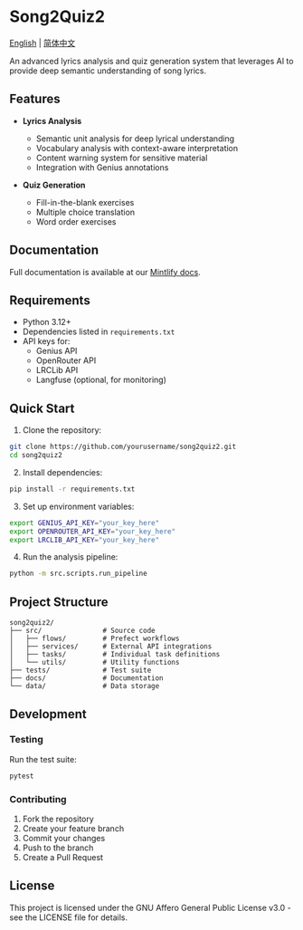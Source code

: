 # Song2Quiz2

[English](README.md) | [简体中文](README.zh-CN.md)

An advanced lyrics analysis and quiz generation system that leverages AI to provide deep semantic understanding of song lyrics.

## Features

- **Lyrics Analysis**
  - Semantic unit analysis for deep lyrical understanding
  - Vocabulary analysis with context-aware interpretation
  - Content warning system for sensitive material
  - Integration with Genius annotations

- **Quiz Generation**
  - Fill-in-the-blank exercises
  - Multiple choice translation
  - Word order exercises

## Documentation

Full documentation is available at our [Mintlify docs](./docs/).

## Requirements

- Python 3.12+
- Dependencies listed in `requirements.txt`
- API keys for:
  - Genius API
  - OpenRouter API
  - LRCLib API
  - Langfuse (optional, for monitoring)

## Quick Start

1. Clone the repository:
```bash
git clone https://github.com/yourusername/song2quiz2.git
cd song2quiz2
```

2. Install dependencies:
```bash
pip install -r requirements.txt
```

3. Set up environment variables:
```bash
export GENIUS_API_KEY="your_key_here"
export OPENROUTER_API_KEY="your_key_here"
export LRCLIB_API_KEY="your_key_here"
```

4. Run the analysis pipeline:
```bash
python -m src.scripts.run_pipeline
```

## Project Structure

```
song2quiz2/
├── src/               # Source code
│   ├── flows/         # Prefect workflows
│   ├── services/      # External API integrations
│   ├── tasks/         # Individual task definitions
│   └── utils/         # Utility functions
├── tests/             # Test suite
├── docs/              # Documentation
└── data/              # Data storage
```

## Development

### Testing

Run the test suite:
```bash
pytest
```

### Contributing

1. Fork the repository
2. Create your feature branch
3. Commit your changes
4. Push to the branch
5. Create a Pull Request

## License

This project is licensed under the GNU Affero General Public License v3.0 - see the LICENSE file for details.
